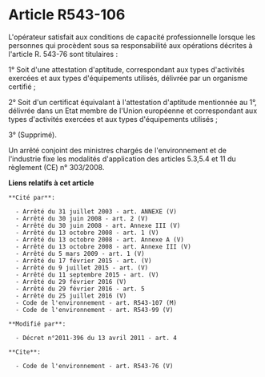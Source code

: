 # Article R543-106

L'opérateur satisfait aux conditions de capacité professionnelle lorsque les personnes qui procèdent sous sa responsabilité
aux opérations décrites à l'article R. 543-76 sont titulaires : 

1° Soit d'une attestation d'aptitude, correspondant aux types d'activités exercées et aux types d'équipements utilisés,
délivrée par un organisme certifié ; 

2° Soit d'un certificat équivalant à l'attestation d'aptitude mentionnée au 1°, délivrée dans un Etat membre de l'Union
européenne et correspondant aux types d'activités exercées et aux types d'équipements utilisés ; 

3° (Supprimé). 

Un arrêté conjoint des ministres chargés de l'environnement et de l'industrie fixe les modalités d'application des articles
5.3,5.4 et 11 du règlement (CE) n° 303/2008.

**Liens relatifs à cet article**

	**Cité par**:

	  - Arrêté du 31 juillet 2003 - art. ANNEXE (V)
	  - Arrêté du 30 juin 2008 - art. 2 (V)
	  - Arrêté du 30 juin 2008 - art. Annexe III (V)
	  - Arrêté du 13 octobre 2008 - art. 1 (V)
	  - Arrêté du 13 octobre 2008 - art. Annexe A (V)
	  - Arrêté du 13 octobre 2008 - art. Annexe III (V)
	  - Arrêté du 5 mars 2009 - art. 1 (V)
	  - Arrêté du 17 février 2015 - art. (V)
	  - Arrêté du 9 juillet 2015 - art. (V)
	  - Arrêté du 11 septembre 2015 - art. (V)
	  - Arrêté du 29 février 2016 (V)
	  - Arrêté du 29 février 2016 - art. 5
	  - Arrêté du 25 juillet 2016 (V)
	  - Code de l'environnement - art. R543-107 (M)
	  - Code de l'environnement - art. R543-99 (V)

	**Modifié par**:

	  - Décret n°2011-396 du 13 avril 2011 - art. 4

	**Cite**:

	  - Code de l'environnement - art. R543-76 (V)
